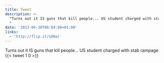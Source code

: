 ```yaml
---
title: Tweet
description: >-
  "Turns out it IS guns that kill people... US student charged with stab rampage
  "
date: '2013-04-10T06:04:08+01:00'
links:
  - 'http://flip.it/sDNal'
---
```

Turns out it IS guns that kill people... US student charged with stab rampage 
      {{< tweet 1 0 >}}
    
